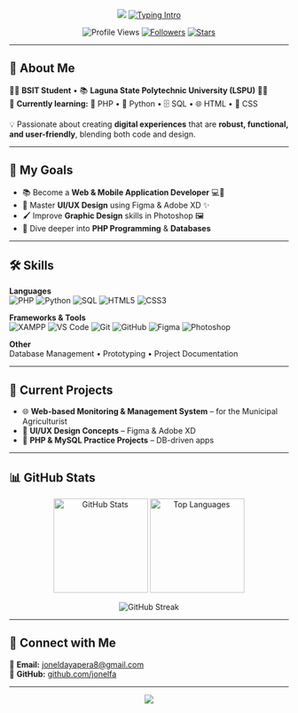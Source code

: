 <!-- Profile Header -->
<div align="center">
  <img src="https://capsule-render.vercel.app/api?type=waving&color=gradient&height=220&section=header&text=✨%20Hi%20I'm%20Jonel%20✨&fontSize=50&animation=fadeIn&fontColor=ffffff&fontAlignY=35" />
  
  <a href="https://github.com/jonelfa">
    <img src="https://readme-typing-svg.herokuapp.com?font=Fira+Code&weight=500&size=22&pause=1000&color=94E2D5&center=true&vCenter=true&width=550&lines=👨‍🎓+BSIT+Student+%40+LSPU;💻+Aspiring+Web+%26+Mobile+Developer;🎨+UI%2FUX+Design+Enthusiast;🐘+PHP+%26+Python+Developer" alt="Typing Intro"/>
  </a>
</div>

<p align="center">
  <img src="https://komarev.com/ghpvc/?username=jonelfa&label=Profile%20Views&color=89b4fa&style=for-the-badge" alt="Profile Views"/>
  <a href="https://github.com/jonelfa?tab=followers"><img src="https://img.shields.io/github/followers/jonelfa?style=for-the-badge&color=94e2d5" alt="Followers"/></a>
  <a href="https://github.com/jonelfa"><img src="https://img.shields.io/github/stars/jonelfa?style=for-the-badge&color=cba6f7" alt="Stars"/></a>
</p>

---

## 📝 About Me
👨‍🎓 **BSIT Student** • 📚 **Laguna State Polytechnic University (LSPU)** 🌿✨  
📖 **Currently learning:** 🐘 PHP • 🐍 Python • 🗄️ SQL • 🌐 HTML • 🎨 CSS  

💡 Passionate about creating **digital experiences** that are **robust, functional, and user-friendly**, blending both code and design.

---

## 🎯 My Goals
- 📚 Become a **Web & Mobile Application Developer** 💻📱  
- 🎨 Master **UI/UX Design** using Figma & Adobe XD ✨  
- 🖌️ Improve **Graphic Design** skills in Photoshop 🖼️  
- 🐘 Dive deeper into **PHP Programming** & **Databases**  

---

## 🛠️ Skills

**Languages**  
![PHP](https://img.shields.io/badge/PHP-777BB4?logo=php&logoColor=white)
![Python](https://img.shields.io/badge/Python-3776AB?logo=python&logoColor=white)
![SQL](https://img.shields.io/badge/SQL-003B57?logo=postgresql&logoColor=white)
![HTML5](https://img.shields.io/badge/HTML5-E34F26?logo=html5&logoColor=white)
![CSS3](https://img.shields.io/badge/CSS3-1572B6?logo=css3&logoColor=white)

**Frameworks & Tools**  
![XAMPP](https://img.shields.io/badge/XAMPP-FB7A24?logo=xampp&logoColor=white)
![VS Code](https://img.shields.io/badge/VS%20Code-007ACC?logo=visualstudiocode&logoColor=white)
![Git](https://img.shields.io/badge/Git-F05032?logo=git&logoColor=white)
![GitHub](https://img.shields.io/badge/GitHub-181717?logo=github&logoColor=white)
![Figma](https://img.shields.io/badge/Figma-F24E1E?logo=figma&logoColor=white)
![Photoshop](https://img.shields.io/badge/Photoshop-31A8FF?logo=adobephotoshop&logoColor=white)

**Other**  
Database Management • Prototyping • Project Documentation

---

## 🚀 Current Projects
- 🌐 **Web-based Monitoring & Management System** – for the Municipal Agriculturist  
- 🎨 **UI/UX Design Concepts** – Figma & Adobe XD  
- 🐘 **PHP & MySQL Practice Projects** – DB-driven apps  

---

## 📊 GitHub Stats
<p align="center">
  <img height="170" src="https://github-readme-stats.vercel.app/api?username=jonelfa&show_icons=true&theme=catppuccin_mocha&hide_border=true" alt="GitHub Stats" />
  <img height="170" src="https://github-readme-stats.vercel.app/api/top-langs/?username=jonelfa&layout=compact&theme=catppuccin_mocha&hide_border=true" alt="Top Languages" />
</p>

<p align="center">
  <img src="https://github-readme-streak-stats.herokuapp.com?user=jonelfa&theme=catppuccin_mocha&hide_border=true" alt="GitHub Streak"/>
</p>

---

## 🤝 Connect with Me
📧 **Email:** [joneldayapera8@gmail.com](mailto:joneldayapera8@gmail.com)  
🐙 **GitHub:** [github.com/jonelfa](https://github.com/jonelfa)  

---

<div align="center">
  <img src="https://capsule-render.vercel.app/api?type=waving&color=gradient&height=120&section=footer" />
</div>

